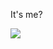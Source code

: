 It's me?

![](https://github.com/panda21127/panda21127/blob/3ba37bd1dd77933b7550c41c482fe2982633159b/6382c7a769995b9b7942191c25783d9f.gif)

